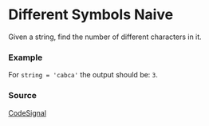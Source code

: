 # Different Symbols Naive
Given a string, find the number of different characters in it.

### Example
For `string = 'cabca'` the output should be: `3`.

### Source
[CodeSignal](https://app.codesignal.com/)